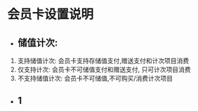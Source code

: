 # 会员卡设置说明

* ## 储值计次:

1. 支持储值计次: 会员卡支持存储值支付,赠送支付和计次项目消费
2. 仅支持计次: 会员卡不可储值支付和赠送支付, 只可计次项目消费
3. 不支持储值计次: 会员卡不可储值,不可购买/消费计次项目



* ## 1



## 





